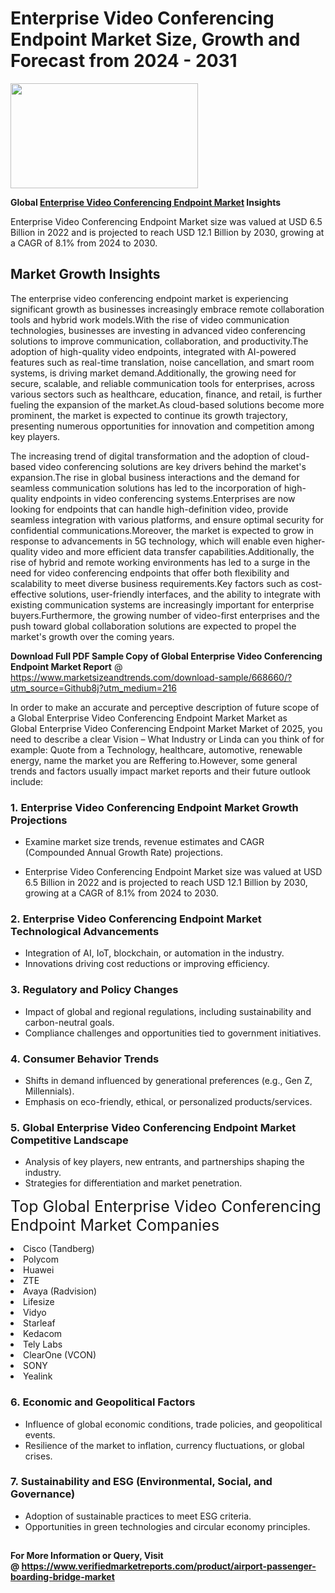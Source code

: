 <H1>Enterprise Video Conferencing Endpoint Market Size, Growth and Forecast from 2024 - 2031</H1><img class="aligncenter size-medium wp-image-584254" src="https://thirdeyenews.in/wp-content/uploads/2024/09/Global-Market-Research-300x168.jpeg" alt="" width="300" height="168" /><p><strong>Global&nbsp;<a href="https://www.marketsizeandtrends.com/download-sample/668660/?utm_source=Github8j?utm_medium=216">Enterprise Video Conferencing Endpoint Market</a> Insights</strong></p><p>Enterprise Video Conferencing Endpoint Market size was valued at USD 6.5 Billion in 2022 and is projected to reach USD 12.1 Billion by 2030, growing at a CAGR of 8.1% from 2024 to 2030.</p><p><h2>Market Growth Insights</h2> <p>The enterprise video conferencing endpoint market is experiencing significant growth as businesses increasingly embrace remote collaboration tools and hybrid work models.With the rise of video communication technologies, businesses are investing in advanced video conferencing solutions to improve communication, collaboration, and productivity.The adoption of high-quality video endpoints, integrated with AI-powered features such as real-time translation, noise cancellation, and smart room systems, is driving market demand.Additionally, the growing need for secure, scalable, and reliable communication tools for enterprises, across various sectors such as healthcare, education, finance, and retail, is further fueling the expansion of the market.As cloud-based solutions become more prominent, the market is expected to continue its growth trajectory, presenting numerous opportunities for innovation and competition among key players.</p> <p>The increasing trend of digital transformation and the adoption of cloud-based video conferencing solutions are key drivers behind the market's expansion.The rise in global business interactions and the demand for seamless communication solutions has led to the incorporation of high-quality endpoints in video conferencing systems.Enterprises are now looking for endpoints that can handle high-definition video, provide seamless integration with various platforms, and ensure optimal security for confidential communications.Moreover, the market is expected to grow in response to advancements in 5G technology, which will enable even higher-quality video and more efficient data transfer capabilities.Additionally, the rise of hybrid and remote working environments has led to a surge in the need for video conferencing endpoints that offer both flexibility and scalability to meet diverse business requirements.Key factors such as cost-effective solutions, user-friendly interfaces, and the ability to integrate with existing communication systems are increasingly important for enterprise buyers.Furthermore, the growing number of video-first enterprises and the push toward global collaboration solutions are expected to propel the market's growth over the coming years.<p><span class=""><strong>Download Full PDF Sample Copy of Global Enterprise Video Conferencing Endpoint Market Report</strong> @ <a href="https://www.marketsizeandtrends.com/download-sample/668660/?utm_source=Github8j?utm_medium=216" target="_blank">https://www.marketsizeandtrends.com/download-sample/668660/?utm_source=Github8j?utm_medium=216</a></span></p><p>In order to make an accurate and perceptive description of future scope of a Global&nbsp;Enterprise Video Conferencing Endpoint Market Market as Global&nbsp;Enterprise Video Conferencing Endpoint Market Market of 2025, you need to describe a clear Vision &ndash; What Industry or Linda can you think of for example: Quote from a Technology, healthcare, automotive, renewable energy, name the market you are Reffering to.However, some general trends and factors usually impact market reports and their future outlook include:</p><h3>1.&nbsp;<strong>Enterprise Video Conferencing Endpoint Market Growth Projections</strong></h3><ul><li>Examine market size trends, revenue estimates and CAGR (Compounded Annual Growth Rate) projections.</li><li><p>Enterprise Video Conferencing Endpoint Market size was valued at USD 6.5 Billion in 2022 and is projected to reach USD 12.1 Billion by 2030, growing at a CAGR of 8.1% from 2024 to 2030.</p></li></ul><h3>2.&nbsp;<strong>Enterprise Video Conferencing Endpoint Market Technological Advancements</strong></h3><ul><li>Integration of AI, IoT, blockchain, or automation in the industry.</li><li>Innovations driving cost reductions or improving efficiency.</li></ul><h3>3.&nbsp;<strong>Regulatory and Policy Changes</strong></h3><ul><li>Impact of global and regional regulations, including sustainability and carbon-neutral goals.</li><li>Compliance challenges and opportunities tied to government initiatives.</li></ul><h3>4.&nbsp;<strong>Consumer Behavior Trends</strong></h3><ul><li>Shifts in demand influenced by generational preferences (e.g., Gen Z, Millennials).</li><li>Emphasis on eco-friendly, ethical, or personalized products/services.</li></ul><h3>5.&nbsp;<strong>Global Enterprise Video Conferencing Endpoint Market Competitive Landscape</strong></h3><ul><li>Analysis of key players, new entrants, and partnerships shaping the industry.</li><li>Strategies for differentiation and market penetration.</li></ul><p data-pm-slice="1 1 []"><span style="color: inherit; font-family: inherit; font-size: 25px;">Top Global Enterprise Video Conferencing Endpoint Market Companies</span></p><div class="" data-test-id=""><p><li>Cisco (Tandberg)</li><li> Polycom</li><li> Huawei</li><li> ZTE</li><li> Avaya (Radvision)</li><li> Lifesize</li><li> Vidyo</li><li> Starleaf</li><li> Kedacom</li><li> Tely Labs</li><li> ClearOne (VCON)</li><li> SONY</li><li> Yealink</li></p></div><h3>6.&nbsp;<strong>Economic and Geopolitical Factors</strong></h3><ul><li>Influence of global economic conditions, trade policies, and geopolitical events.</li><li>Resilience of the market to inflation, currency fluctuations, or global crises.</li></ul><h3>7.&nbsp;<strong>Sustainability and ESG (Environmental, Social, and Governance)</strong></h3><ul><li>Adoption of sustainable practices to meet ESG criteria.</li><li>Opportunities in green technologies and circular economy principles.</li></ul><h2><strong style="font-size: 14px;">For More Information or Query, Visit @&nbsp;</strong><a style="background-color: #ffffff; font-size: 14px;" href="https://www.marketsizeandtrends.com/report/enterprise-video-conferencing-endpoint-market/" target="_blank">https://www.verifiedmarketreports.com/product/airport-passenger-boarding-bridge-market</a></h2>